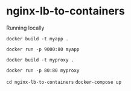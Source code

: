 # nginx-lb-to-containers

Running locally

`docker build -t myapp . `

`docker run -p 9000:80 myapp`


`docker build -t myproxy . `

`docker run -p 80:80 myproxy`


`cd nginx-lb-to-containers`
`docker-compose up `
